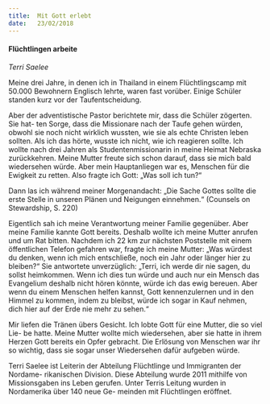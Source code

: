 ```yaml
---
title:  Mit Gott erlebt
date:   23/02/2018
---
```


#### Flüchtlingen arbeite

_Terri Saelee_

Meine drei Jahre, in denen ich in Thailand in einem Flüchtlingscamp mit 50.000  Bewohnern Englisch lehrte, waren fast vorüber. Einige Schüler standen kurz vor  der Taufentscheidung. 

Aber der adventistische Pastor berichtete mir, dass die Schüler zögerten. Sie hat- ten Sorge, dass die Missionare nach der Taufe gehen würden, obwohl sie noch  nicht wirklich wussten, wie sie als echte Christen leben sollten. Als ich das hörte, wusste ich nicht, wie ich reagieren sollte. Ich wollte nach drei  Jahren als Studentenmissionarin in meine Heimat Nebraska zurückkehren. Meine  Mutter freute sich schon darauf, dass sie mich bald wiedersehen würde. Aber  mein Hauptanliegen war es, Menschen für die Ewigkeit zu retten. Also fragte ich  Gott: „Was soll ich tun?“

Dann las ich während meiner Morgenandacht: „Die Sache Gottes sollte die erste  Stelle in unseren Plänen und Neigungen einnehmen.“ (Counsels on Stewardship,  S. 220)

Eigentlich sah ich meine Verantwortung meiner Familie gegenüber. Aber meine  Familie kannte Gott bereits. Deshalb wollte ich meine Mutter anrufen und um  Rat bitten. Nachdem ich 22 km zur nächsten Poststelle mit einem öffentlichen  Telefon gefahren war, fragte ich meine Mutter: „Was würdest du denken, wenn  ich mich entschließe, noch ein Jahr oder länger hier zu bleiben?“ Sie antwortete   unverzüglich: „Terri, ich werde dir nie sagen, du sollst heimkommen. Wenn ich  dies tun würde und auch nur ein Mensch das Evangelium deshalb nicht  hören  könnte, würde ich das ewig bereuen. Aber wenn du einem Menschen helfen  kannst, Gott kennenzulernen und in den Himmel zu kommen, indem zu bleibst,  würde ich sogar in Kauf nehmen, dich hier auf der Erde nie mehr zu sehen.“

Mir liefen die Tränen übers Gesicht. Ich lobte Gott für eine Mutter, die so viel Lie- be hatte. Meine Mutter wollte mich wiedersehen, aber sie hatte in ihrem Herzen  Gott bereits ein Opfer gebracht. Die Erlösung von Menschen war ihr so wichtig,  dass sie sogar unser Wiedersehen dafür aufgeben würde.

Terri Saelee ist Leiterin der Abteilung Flüchtlinge und Immigranten der Nordame- rikanischen Division. Diese Abteilung wurde 2011 mithilfe von Missionsgaben ins  Leben gerufen. Unter Terris Leitung wurden in Nordamerika über 140 neue Ge- meinden mit Flüchtlingen eröffnet.